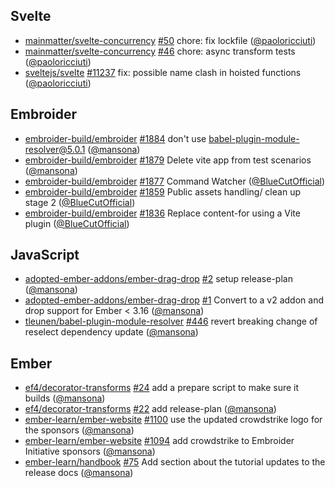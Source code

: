## Svelte

- [mainmatter/svelte-concurrency] [#50](https://github.com/mainmatter/svelte-concurrency/pull/50) chore: fix lockfile ([@paoloricciuti])
- [mainmatter/svelte-concurrency] [#46](https://github.com/mainmatter/svelte-concurrency/pull/46) chore: async transform tests ([@paoloricciuti])
- [sveltejs/svelte] [#11237](https://github.com/sveltejs/svelte/pull/11237) fix: possible name clash in hoisted functions ([@paoloricciuti])

## Embroider

- [embroider-build/embroider] [#1884](https://github.com/embroider-build/embroider/pull/1884) don't use babel-plugin-module-resolver@5.0.1 ([@mansona])
- [embroider-build/embroider] [#1879](https://github.com/embroider-build/embroider/pull/1879) Delete vite app from test scenarios ([@mansona])
- [embroider-build/embroider] [#1877](https://github.com/embroider-build/embroider/pull/1877) Command Watcher ([@BlueCutOfficial])
- [embroider-build/embroider] [#1859](https://github.com/embroider-build/embroider/pull/1859) Public assets handling/ clean up stage 2 ([@BlueCutOfficial])
- [embroider-build/embroider] [#1836](https://github.com/embroider-build/embroider/pull/1836) Replace content-for using a Vite plugin ([@BlueCutOfficial])

## JavaScript

- [adopted-ember-addons/ember-drag-drop] [#2](https://github.com/adopted-ember-addons/ember-drag-drop/pull/2) setup release-plan ([@mansona])
- [adopted-ember-addons/ember-drag-drop] [#1](https://github.com/adopted-ember-addons/ember-drag-drop/pull/1) Convert to a v2 addon and drop support for Ember < 3.16 ([@mansona])
- [tleunen/babel-plugin-module-resolver] [#446](https://github.com/tleunen/babel-plugin-module-resolver/pull/446) revert breaking change of reselect dependency update ([@mansona])

## Ember

- [ef4/decorator-transforms] [#24](https://github.com/ef4/decorator-transforms/pull/24) add a prepare script to make sure it builds ([@mansona])
- [ef4/decorator-transforms] [#22](https://github.com/ef4/decorator-transforms/pull/22) add release-plan ([@mansona])
- [ember-learn/ember-website] [#1100](https://github.com/ember-learn/ember-website/pull/1100) use the updated crowdstrike logo for the sponsors ([@mansona])
- [ember-learn/ember-website] [#1094](https://github.com/ember-learn/ember-website/pull/1094) add crowdstrike to Embroider Initiative sponsors ([@mansona])
- [ember-learn/handbook] [#75](https://github.com/ember-learn/handbook/pull/75) Add section about the tutorial updates to the release docs ([@mansona])

[@BlueCutOfficial]: https://github.com/BlueCutOfficial
[@mansona]: https://github.com/mansona
[@paoloricciuti]: https://github.com/paoloricciuti
[adopted-ember-addons/ember-drag-drop]: https://github.com/adopted-ember-addons/ember-drag-drop
[ef4/decorator-transforms]: https://github.com/ef4/decorator-transforms
[ember-learn/ember-website]: https://github.com/ember-learn/ember-website
[ember-learn/handbook]: https://github.com/ember-learn/handbook
[embroider-build/embroider]: https://github.com/embroider-build/embroider
[mainmatter/svelte-concurrency]: https://github.com/mainmatter/svelte-concurrency
[sveltejs/svelte]: https://github.com/sveltejs/svelte
[tleunen/babel-plugin-module-resolver]: https://github.com/tleunen/babel-plugin-module-resolver
